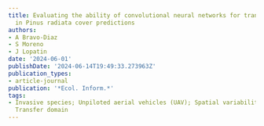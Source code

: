 ```yaml
---
title: Evaluating the ability of convolutional neural networks for transfer learning
  in Pinus radiata cover predictions
authors:
- A Bravo-Diaz
- S Moreno
- J Lopatin
date: '2024-06-01'
publishDate: '2024-06-14T19:49:33.273963Z'
publication_types:
- article-journal
publication: '*Ecol. Inform.*'
tags:
- Invasive species; Unpiloted aerial vehicles (UAV); Spatial variability; Regression;
  Transfer domain
---
```

